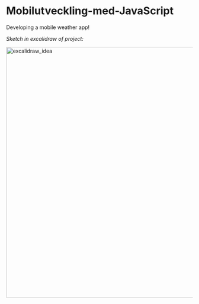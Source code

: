 # Mobilutveckling-med-JavaScript
Developing a mobile weather app!

*Sketch in excalidraw of project:*

<img width="1257" height="678" alt="excalidraw_idea" src="https://github.com/user-attachments/assets/eddfa147-b77c-42c1-b5aa-996106c37caf" />
